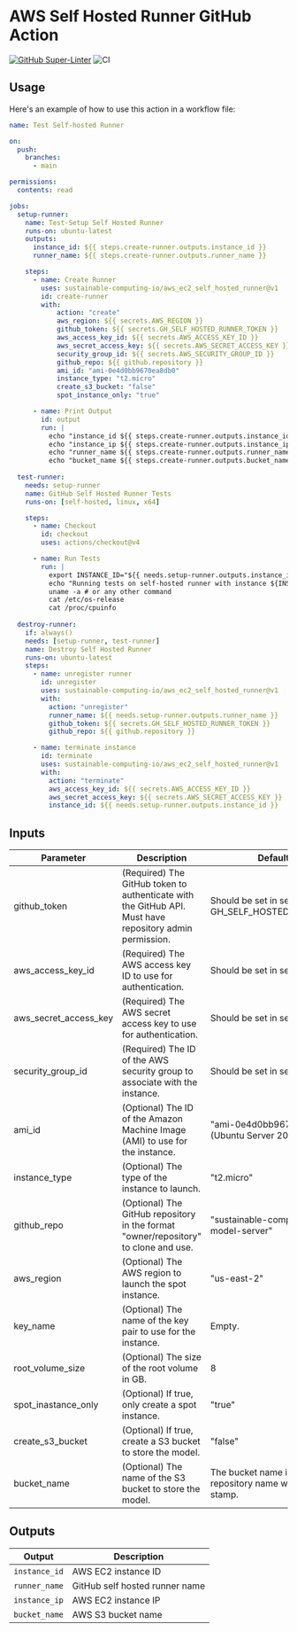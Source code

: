 # AWS Self Hosted Runner GitHub Action

[![GitHub Super-Linter](https://github.com/sustainable-computing-io/aws_ec2_self_hosted_runner/actions/workflows/linter.yml/badge.svg)](https://github.com/super-linter/super-linter)
![CI](https://github.com/sustainable-computing-io/aws_ec2_self_hosted_runner/actions/workflows/ci.yml/badge.svg)

## Usage

Here's an example of how to use this action in a workflow file:

```yaml
name: Test Self-hosted Runner

on:
  push:
    branches:
      - main

permissions:
  contents: read

jobs:
  setup-runner:
    name: Test-Setup Self Hosted Runner
    runs-on: ubuntu-latest
    outputs:
      instance_id: ${{ steps.create-runner.outputs.instance_id }}
      runner_name: ${{ steps.create-runner.outputs.runner_name }}

    steps:
      - name: Create Runner
        uses: sustainable-computing-io/aws_ec2_self_hosted_runner@v1
        id: create-runner
        with:
            action: "create"
            aws_region: ${{ secrets.AWS_REGION }}
            github_token: ${{ secrets.GH_SELF_HOSTED_RUNNER_TOKEN }}
            aws_access_key_id: ${{ secrets.AWS_ACCESS_KEY_ID }}
            aws_secret_access_key: ${{ secrets.AWS_SECRET_ACCESS_KEY }}
            security_group_id: ${{ secrets.AWS_SECURITY_GROUP_ID }}
            github_repo: ${{ github.repository }}
            ami_id: "ami-0e4d0bb9670ea8db0"
            instance_type: "t2.micro"
            create_s3_bucket: "false"
            spot_instance_only: "true"

      - name: Print Output
        id: output
        run: |
          echo "instance_id ${{ steps.create-runner.outputs.instance_id }}"
          echo "instance_ip ${{ steps.create-runner.outputs.instance_ip }}"
          echo "runner_name ${{ steps.create-runner.outputs.runner_name }}"
          echo "bucket_name ${{ steps.create-runner.outputs.bucket_name }}"
    
  test-runner:
    needs: setup-runner
    name: GitHub Self Hosted Runner Tests
    runs-on: [self-hosted, linux, x64]

    steps:
      - name: Checkout
        id: checkout
        uses: actions/checkout@v4

      - name: Run Tests
        run: |
          export INSTANCE_ID="${{ needs.setup-runner.outputs.instance_id }}"
          echo "Running tests on self-hosted runner with instance ${INSTANCE_ID}"
          uname -a # or any other command
          cat /etc/os-release 
          cat /proc/cpuinfo 
  
  destroy-runner:
    if: always()
    needs: [setup-runner, test-runner]
    name: Destroy Self Hosted Runner
    runs-on: ubuntu-latest
    steps:
      - name: unregister runner
        id: unregister
        uses: sustainable-computing-io/aws_ec2_self_hosted_runner@v1
        with:
          action: "unregister"
          runner_name: ${{ needs.setup-runner.outputs.runner_name }}
          github_token: ${{ secrets.GH_SELF_HOSTED_RUNNER_TOKEN }}
          github_repo: ${{ github.repository }}

      - name: terminate instance
        id: terminate
        uses: sustainable-computing-io/aws_ec2_self_hosted_runner@v1
        with:
          action: "terminate"
          aws_access_key_id: ${{ secrets.AWS_ACCESS_KEY_ID }}
          aws_secret_access_key: ${{ secrets.AWS_SECRET_ACCESS_KEY }}
          instance_id: ${{ needs.setup-runner.outputs.instance_id }}
```

## Inputs

| Parameter            | Description                                                                                           | Default Value                            |
|----------------------|-------------------------------------------------------------------------------------------------------|------------------------------------------|
| github_token         | (Required) The GitHub token to authenticate with the GitHub API. Must have repository admin permission.          | Should be set in secrets, e.g. GH_SELF_HOSTED_RUNNER_TOKEN |
| aws_access_key_id    | (Required) The AWS access key ID to use for authentication.                                                      | Should be set in secrets. |
| aws_secret_access_key| (Required) The AWS secret access key to use for authentication.                                                  | Should be set in secrets. |
| security_group_id    | (Required) The ID of the AWS security group to associate with the instance.                                      | Should be set in secrets. |
| ami_id               | (Optional) The ID of the Amazon Machine Image (AMI) to use for the instance.                                     | "ami-0e4d0bb9670ea8db0" (Ubuntu Server 20.04 LTS) |
| instance_type        | (Optional) The type of the instance to launch.                                                                   | "t2.micro"                               |
| github_repo          | (Optional) The GitHub repository in the format "owner/repository" to clone and use.                              | "sustainable-computing-io/kepler-model-server" |
| aws_region           | (Optional) The AWS region to launch the spot instance.                                                           | "us-east-2"                              |
| key_name             | (Optional) The name of the key pair to use for the instance.                                                     | Empty. |
| root_volume_size     | (Optional) The size of the root volume in GB.                                                                    | 8                                      |
| spot_inastance_only  | (Optional) If true, only create a spot instance.                                                                 | "true"                                   |
| create_s3_bucket     | (Optional) If true, create a S3 bucket to store the model.                                                       | "false"                                  |
| bucket_name          | (Optional) The name of the S3 bucket to store the model.                                                         | The bucket name is the same as the repository name with time date stamp. |

## Outputs

| Output | Description             |
| ------ | ----------------------- |
| `instance_id` | AWS EC2 instance ID |
| `runner_name` | GitHub self hosted runner name |
| `instance_ip` | AWS EC2 instance IP |
| `bucket_name` | AWS S3 bucket name |
